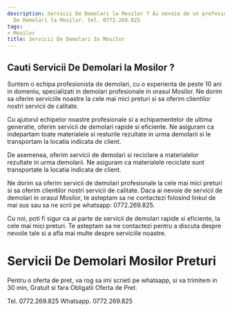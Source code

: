 ```yaml
---
description: Servicii De Demolari la Mosilor ? Ai nevoie de un profesionist in Servicii
  De Demolari la Mosilor. tel. 0772.269.825
tags:
- Mosilor
title: Servicii De Demolari In Mosilor
---
```



## Cauti Servicii De Demolari la Mosilor ?


Suntem o echipa profesionista de demolari, cu o experienta de peste 10 ani in domeniu, specializati in demolari profesionale in orasul Mosilor. Ne dorim sa oferim serviciile noastre la cele mai mici preturi si sa oferim clientilor nostri servicii de calitate.

Cu ajutorul echipelor noastre profesionale si a echipamentelor de ultima generatie, oferim servicii de demolari rapide si eficiente. Ne asiguram ca indepartam toate materialele si resturile rezultate in urma demolarii si le transportam la locatia indicata de client.

De asemenea, oferim servicii de demolari si reciclare a materialelor rezultate in urma demolarii. Ne asiguram ca materialele reciclate sunt transportate la locatia indicata de client.

Ne dorim sa oferim servicii de demolari profesionale la cele mai mici preturi si sa oferim clientilor nostri servicii de calitate. Daca ai nevoie de servicii de demolari in orasul Mosilor, te asteptam sa ne contactezi folosind linkul de mai sus sau sa ne scrii pe whatsapp: 0772.269.825. 

Cu noi, poti fi sigur ca ai parte de servicii de demolari rapide si eficiente, la cele mai mici preturi. Te asteptam sa ne contactezi pentru a discuta despre nevoile tale si a afla mai multe despre serviciile noastre.

# Servicii De Demolari Mosilor Preturi
Pentru o oferta de pret, va rog sa imi scrieti pe whatsapp, si va trimitem in 30 min, Gratuit si fara Obligatii Oferta de Pret.

Tel. 0772.269.825
Whatsapp. 0772.269.825